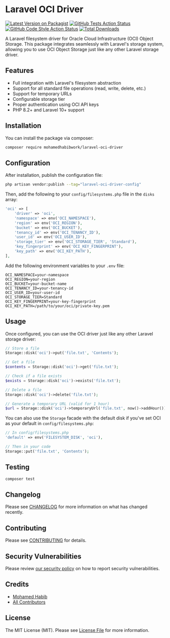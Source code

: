 # Laravel OCI Driver

[![Latest Version on Packagist](https://img.shields.io/packagist/v/mohamedhabibwork/laravel-oci-driver.svg?style=flat-square)](https://packagist.org/packages/mohamedhabibwork/laravel-oci-driver)
[![GitHub Tests Action Status](https://img.shields.io/github/actions/workflow/status/mohamedhabibwork/laravel-oci-driver/run-tests.yml?branch=main&label=tests&style=flat-square)](https://github.com/mohamedhabibwork/laravel-oci-driver/actions?query=workflow%3Arun-tests+branch%3Amain)
[![GitHub Code Style Action Status](https://img.shields.io/github/actions/workflow/status/mohamedhabibwork/laravel-oci-driver/fix-php-code-style-issues.yml?branch=main&label=code%20style&style=flat-square)](https://github.com/mohamedhabibwork/laravel-oci-driver/actions?query=workflow%3A"Fix+PHP+code+style+issues"+branch%3Amain)
[![Total Downloads](https://img.shields.io/packagist/dt/mohamedhabibwork/laravel-oci-driver.svg?style=flat-square)](https://packagist.org/packages/mohamedhabibwork/laravel-oci-driver)

A Laravel filesystem driver for Oracle Cloud Infrastructure (OCI) Object Storage. This package integrates seamlessly with Laravel's storage system, allowing you to use OCI Object Storage just like any other Laravel storage driver.

## Features

- Full integration with Laravel's filesystem abstraction
- Support for all standard file operations (read, write, delete, etc.)
- Support for temporary URLs
- Configurable storage tier
- Proper authentication using OCI API keys
- PHP 8.2+ and Laravel 10+ support

## Installation

You can install the package via composer:

```bash
composer require mohamedhabibwork/laravel-oci-driver
```

## Configuration

After installation, publish the configuration file:

```bash
php artisan vendor:publish --tag="laravel-oci-driver-config"
```

Then, add the following to your `config/filesystems.php` file in the `disks` array:

```php
'oci' => [
    'driver' => 'oci',
    'namespace' => env('OCI_NAMESPACE'),
    'region' => env('OCI_REGION'),
    'bucket' => env('OCI_BUCKET'),
    'tenancy_id' => env('OCI_TENANCY_ID'),
    'user_id' => env('OCI_USER_ID'),
    'storage_tier' => env('OCI_STORAGE_TIER', 'Standard'),
    'key_fingerprint' => env('OCI_KEY_FINGERPRINT'),
    'key_path' => env('OCI_KEY_PATH'),
],
```

Add the following environment variables to your `.env` file:

```
OCI_NAMESPACE=your-namespace
OCI_REGION=your-region
OCI_BUCKET=your-bucket-name
OCI_TENANCY_ID=your-tenancy-id
OCI_USER_ID=your-user-id
OCI_STORAGE_TIER=Standard
OCI_KEY_FINGERPRINT=your-key-fingerprint
OCI_KEY_PATH=/path/to/your/oci/private-key.pem
```

## Usage

Once configured, you can use the OCI driver just like any other Laravel storage driver:

```php
// Store a file
Storage::disk('oci')->put('file.txt', 'Contents');

// Get a file
$contents = Storage::disk('oci')->get('file.txt');

// Check if a file exists
$exists = Storage::disk('oci')->exists('file.txt');

// Delete a file
Storage::disk('oci')->delete('file.txt');

// Generate a temporary URL (valid for 1 hour)
$url = Storage::disk('oci')->temporaryUrl('file.txt', now()->addHour());
```

You can also use the `Storage` facade with the default disk if you've set OCI as your default in `config/filesystems.php`:

```php
// In config/filesystems.php
'default' => env('FILESYSTEM_DISK', 'oci'),

// Then in your code
Storage::put('file.txt', 'Contents');
```

## Testing

```bash
composer test
```

## Changelog

Please see [CHANGELOG](CHANGELOG.md) for more information on what has changed recently.

## Contributing

Please see [CONTRIBUTING](CONTRIBUTING.md) for details.

## Security Vulnerabilities

Please review [our security policy](../../security/policy) on how to report security vulnerabilities.

## Credits

- [Mohamed Habib](https://github.com/mohamedhabibwork)
- [All Contributors](../../contributors)

## License

The MIT License (MIT). Please see [License File](LICENSE.md) for more information.
